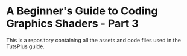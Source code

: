 # A Beginner's Guide to Coding Graphics Shaders - Part 3

This is a repository containing all the assets and code files used in the TutsPlus guide.